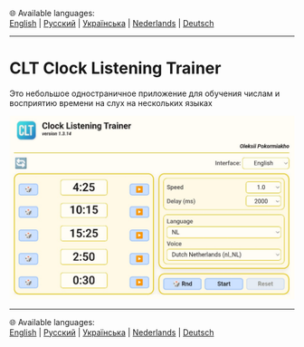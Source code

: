 🌐 Available languages:  
[English](README.en.md) | [Русский](README.ru.md) | [Українська](README.uk.md) | [Nederlands](README.nl.md) | [Deutsch](README.de.md)

---

# CLT Clock Listening Trainer
Это небольшое одностраничное приложение для обучения числам и восприятию времени на слух на нескольких языках

 
![Appearance of the application](screenshots/app.png)

---

🌐 Available languages:  
[English](README.en.md) | [Русский](README.ru.md) | [Українська](README.uk.md) | [Nederlands](README.nl.md) | [Deutsch](README.de.md)
